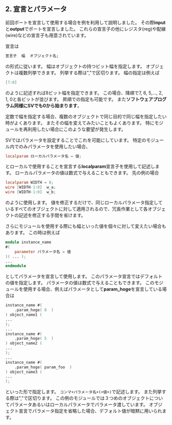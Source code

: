 ## 2. 宣言とパラメータ

前回ポートを宣言して使用する場合を例を利用して説明しました。
その際**input**と**output**でポートを宣言しました。
これらの宣言子の他にレジスタ(reg)や配線(wire)などの宣言子も用意されています。

宣言は

```systemverilog
宣言子  幅  オブジェクト名;
```

の形式に従います。
幅はオブジェクトの持つビット幅を指定します。
オブジェクトは複数列挙できます。
列挙する際は","で区切ります。
幅の指定は例えば

```verilog
[7:0]
```

のように記述すれば8ビット幅を指定できます。
この場合、降順で7, 6, 5,..., 2, 1, 0と各ビットが並びます。
昇順での指定も可能です。
また**ソフトウェアプログラム同様にSVでも0から始まります**。

定数で幅を指定する場合、複数のオブジェクトで同じ目的で同じ幅を指定したい時がよくあります。
またその幅を変えてみたいこともよくあります。
特にモジュールを再利用したい場合にこのような要望が発生します。

SVではパラメータを設定することでこれを可能にしています。
特定のモジュール内でのみパラメータを使用したい場合、

```verilog
localparam ローカルパラメータ名 = 値;
```

とローカルで使用することを宣言する**localparam**宣言子を使用して記述します。
ローカルパラメータの値は数式で与えることもできます。
先の例の場合

```verilog
localparam WIDTH = 8;
wire [WIDTH-1:0]  w_a;
wire [WIDTH-1:0]  w_b;
```

のように使用します。
値を修正するだけで、同じローカルパラメータ指定しているすべてのオブジェクトに対して適用されるので、冗長作業として各オブジェクトの記述を修正する手間を省けます。

さらにモジュールを使用する際にも幅といった値を個々に対して変えたい場合もあります。
この時は例えば

```verilog
module instance_name 
#(
    parameter パラメータ名 = 値
)( ... );
...
endmodule
```

としてパラメータを宣言して使用します。
このパラメータ宣言ではデフォルトの値を指定します。
パラメータの値は数式で与えることもできます。
このモジュールを使用する場合、例えばパラメータとして**param_hoge**を宣言している場合は

```verilog
instance_name #(
    .param_hoge( 8  )
) object_name1 (
...
);
...
instance_name #(
    .param_hoge( 5  )
) object_name2 (
...
);
...
instance_name #(
    .param_hoge( param_foo  )
) object_name3 (
...
);
```

といった形で指定します。
``コンマ+パラメータ名+(+値+)``で記述します。
また列挙する際は","で区切ります。
この例のモジュールでは３つめのオブジェクトについてパラメータあるいはローカルパラメータでパラメータ渡しています。
オブジェクト宣言でパラメータ指定を省略した場合、デフォルト値が暗黙に用いられます。
